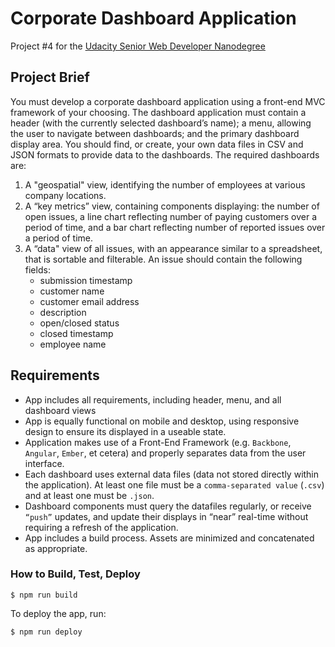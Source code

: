 # Corporate Dashboard Application
Project #4 for the [Udacity Senior Web Developer Nanodegree](https://www.udacity.com/course/senior-web-developer-nanodegree--nd802)

## Project Brief 

You must develop a corporate dashboard application using a front-end MVC framework of your choosing. The dashboard application must contain a header (with the currently selected dashboard’s name); a menu, allowing the user to navigate between dashboards; and the primary dashboard display area. You should find, or create, your own data files in CSV and JSON formats to provide data to the dashboards. The required dashboards are:

1. A "geospatial" view, identifying the number of employees at various company locations.
2. A “key metrics” view, containing components displaying: the number of open issues, a line chart reflecting number of paying customers over a period of time, and a bar chart reflecting number of reported issues over a period of time.
3. A “data" view of all issues, with an appearance similar to a spreadsheet, that is sortable and filterable. An issue should contain the following fields:
	- submission timestamp
	- customer name
	- customer email address
	- description
	- open/closed status
	- closed timestamp
	- employee name

## Requirements 

- App includes all requirements, including header, menu, and all dashboard views
- App is equally functional on mobile and desktop, using responsive design to ensure its displayed in a useable state.
- Application makes use of a Front-End Framework (e.g. `Backbone`, `Angular`, `Ember`, et cetera) and properly separates data from the user interface.
- Each dashboard uses external data files (data not stored directly within the application). At least one file must be a `comma-separated value` (`.csv`) and at least one must be `.json`.
- Dashboard components must query the datafiles regularly, or receive `“push”` updates, and update their displays in “near” real-time without requiring a refresh of the application.
- App includes a build process. Assets are minimized and concatenated as appropriate.


### How to Build, Test, Deploy
```shell
$ npm run build
```

To deploy the app, run:

```shell
$ npm run deploy
```
